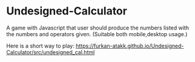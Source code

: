 # Undesigned-Calculator
A game with Javascript that user should produce the numbers listed with the numbers and operators given. (Suitable both mobile,desktop usage.)

Here is a short way to play: https://furkan-atakk.github.io/Undesigned-Calculator/src/undesigned_cal.html

